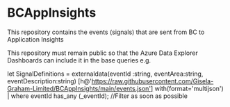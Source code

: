 # BCAppInsights

This repository contains the events (signals) that are sent from BC to Application Insights

This repository must remain public so that the Azure Data Explorer Dashboards can include it in the base queries
e.g.

let SignalDefinitions = externaldata(eventId :string, eventArea:string, eventDescription:string)
        [h@'https://raw.githubusercontent.com/Gisela-Graham-Limited/BCAppInsights/main/events.json']
            with(format='multijson')
    | where eventId has_any (_eventId); //Filter as soon as possible
